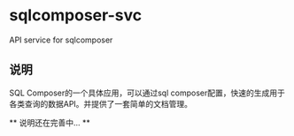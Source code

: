 # sqlcomposer-svc
API service for sqlcomposer

## 说明
SQL Composer的一个具体应用，可以通过sql composer配置，快速的生成用于各类查询的数据API。并提供了一套简单的文档管理。

** 说明还在完善中... **
